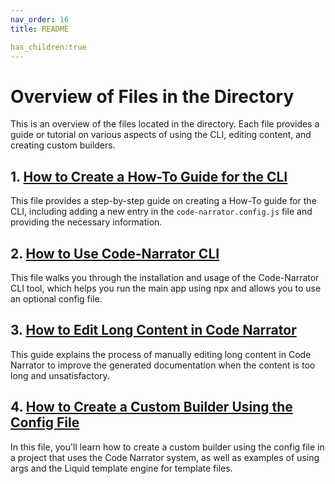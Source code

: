 ```yaml
---
nav_order: 16
title: README

has_children:true
---
```


# Overview of Files in the Directory

This is an overview of the files located in the directory. Each file provides a guide or tutorial on various aspects of using the CLI, editing content, and creating custom builders.

## 1. [How to Create a How-To Guide for the CLI](How_to_Create_a_How-To_Guide_for_the_CLI.md)

This file provides a step-by-step guide on creating a How-To guide for the CLI, including adding a new entry in the `code-narrator.config.js` file and providing the necessary information.

## 2. [How to Use Code-Narrator CLI](How_to_Use_Code-Narrator_CLI.md)

This file walks you through the installation and usage of the Code-Narrator CLI tool, which helps you run the main app using npx and allows you to use an optional config file.

## 3. [How to Edit Long Content in Code Narrator](How_to_Edit_Long_Content_in_Code_Narrator.md)

This guide explains the process of manually editing long content in Code Narrator to improve the generated documentation when the content is too long and unsatisfactory.

## 4. [How to Create a Custom Builder Using the Config File](How_to_Create_a_Custom_Builder_Using_the_Config_File.md)

In this file, you'll learn how to create a custom builder using the config file in a project that uses the Code Narrator system, as well as examples of using args and the Liquid template engine for template files.